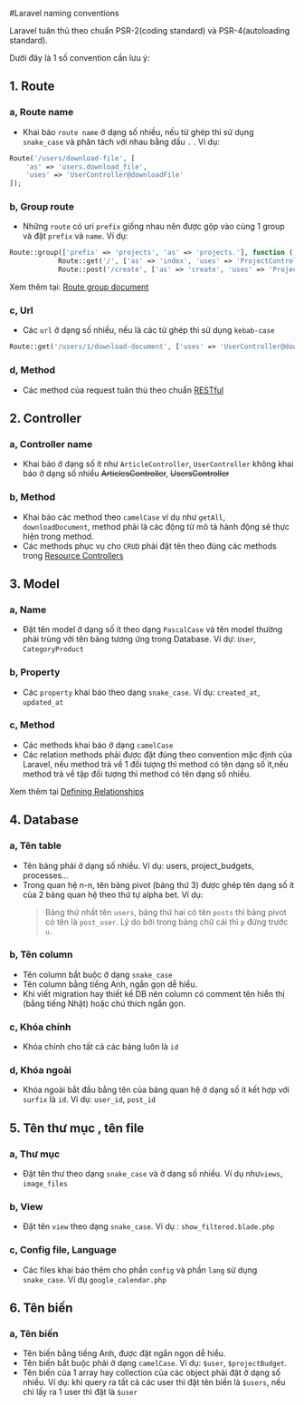 #Laravel naming conventions

Laravel tuân thủ theo chuẩn PSR-2(coding standard) và PSR-4(autoloading standard).

Dưới đây là 1 số convention cần lưu ý:

## **1. Route**

### **a, Route name**
 
- Khai báo `route name` ở dạng số nhiều, nếu từ ghép thì sử dụng `snake_case` và phân tách với nhau bằng dấu `.` . Ví dụ:

```php
Route('/users/download-file', [
    'as' => 'users.download_file',
    'uses' => 'UserController@downloadFile'
]);
```
### **b, Group route**

- Những `route` có uri `prefix` giống nhau nên được gộp vào cùng 1 group và đặt `prefix` và `name`. Ví dụ:
```php
Route::group(['prefix' => 'projects', 'as' => 'projects.'], function () {
            Route::get('/', ['as' => 'index', 'uses' => 'ProjectController@index']);
            Route::post('/create', ['as' => 'create', 'uses' => 'ProjectController@create']);
```
Xem thêm tại:  [Route group document](https://laravel.com/docs/5.5/routing#route-groups) 

### **c, Url**

- Các `url` ở dạng số nhiều, nếu là các từ ghép thì sử dụng `kebab-case`

```php
Route::get('/users/1/download-document', ['uses' => 'UserController@downloadDocument'])->name('users.download_document');
```

### **d, Method**
- Các method của request tuân thủ theo chuẩn [RESTful](http://wiki.haposoft.com/coding-standard/RESTful.html)

## **2. Controller**

### **a, Controller name**

- Khai báo ở dạng số ít như `ArticleController`, `UserController` không khai báo ở dạng số nhiều 
 ~~ArticlesController~~, ~~UsersController~~
 
### **b, Method**

- Khai báo các method theo `camelCase` ví dụ như `getAll`, `downloadDocument`, method phải là các động từ mô tả hành động sẽ thực hiện trong method.
-  Các methods phục vụ cho `CRUD` phải đặt tên theo đúng các methods trong [Resource Controllers](https://laravel.com/docs/master/controllers#resource-controllers) 

## **3. Model**

### **a, Name**

- Đặt tên model ở dạng số ít theo dạng `PascalCase` và tên model thường phải trùng với tên bảng tương ứng trong Database.
 Ví dự: `User`, `CategoryProduct`

### **b, Property**

- Các `property` khai báo theo dạng `snake_case`. Ví dụ: `created_at`, `updated_at`

### **c, Method**
- Các methods khai báo ở dạng `camelCase`
- Các relation methods phải được đặt đúng theo convention mặc định của Laravel, 
nếu method trả về 1 đối tượng thì method có tên dạng số ít,nếu method trả về tập đối tượng thì method có tên dạng số nhiều.

Xem thêm tại [Defining Relationships](https://laravel.com/docs/master/eloquent-relationships#defining-relationships)

## **4. Database**

### **a, Tên table**

- Tên bảng phải ở dạng số nhiều. Ví dụ: users, project_budgets, processes...
- Trong quan hệ n-n, tên bảng pivot (bảng thứ 3) được ghép tên dạng số ít của 2 bảng quan hệ theo thứ tự alpha bet.
  Ví dụ: 
  > Bảng thứ nhất tên `users`, bảng thứ hai có tên `posts` thì bảng pivot có tên là `post_user`.
  Lý do bởi trong bảng chữ cái thì `p` đứng trước `u`.
  
### **b, Tên column**

- Tên column bắt buộc ở dạng `snake_case`
- Tên column bằng tiếng Anh, ngắn gọn dễ hiểu.
- Khi viết migration hay thiết kế DB nên column có comment tên hiển thị (bằng tiếng Nhật) hoặc chú thích ngắn gọn.

### **c, Khóa chính**
- Khóa chính cho tất cả các bảng luôn là `id`

### **d, Khóa ngoài**

- Khóa ngoài bắt đầu bằng tên của bảng quan hệ ở dạng số ít kết hợp với `surfix` là `id`. Ví dụ: `user_id`, `post_id`

## **5. Tên thư mục , tên file**

### **a, Thư mục**

- Đặt tên thư theo dạng `snake_case` và ở dạng số nhiều. Ví dụ như`views`, `image_files`

### **b, View**

- Đặt tên `view` theo dạng `snake_case`. Ví dụ : `show_filtered.blade.php`

### **c, Config file, Language**

- Các files khai báo thêm cho phần `config` và phần `lang` sử dụng `snake_case`. Ví dụ `google_calendar.php`

 
## **6. Tên biến**

### **a, Tên biến**

- Tên biến bằng tiếng Anh, được đặt ngắn ngọn dễ hiểu.
- Tên biến bắt buộc phải ở dạng `camelCase`. Ví dụ: `$user`, `$projectBudget`.
- Tên biến của 1 array hay collection của các object phải đặt ở dạng số nhiều.
Ví dụ: khi query ra tất cả các user thì đặt tên biến là `$users`, nếu chỉ lấy ra 1 user thì đặt là `$user`


